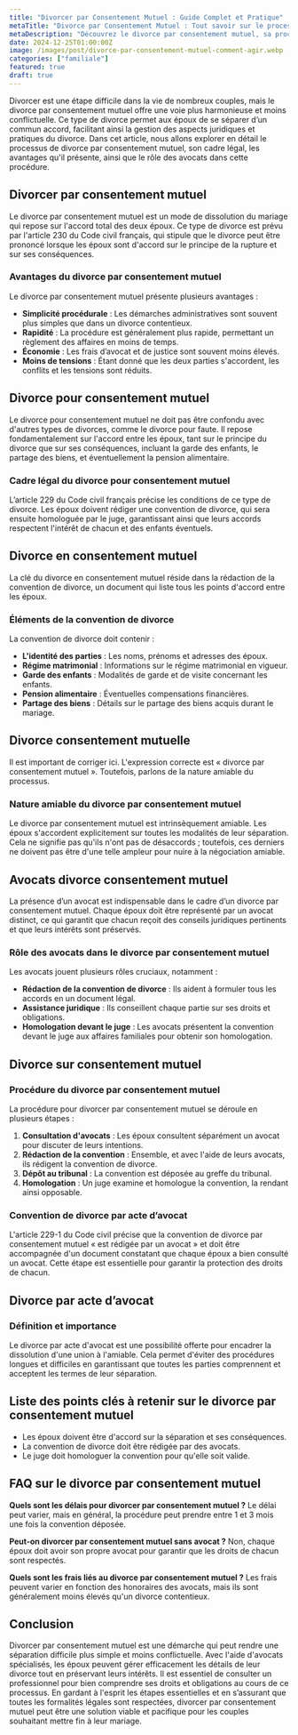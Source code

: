 ```yaml
---
title: "Divorcer par Consentement Mutuel : Guide Complet et Pratique"
metaTitle: "Divorce par Consentement Mutuel : Tout savoir sur le processus"
metaDescription: "Découvrez le divorce par consentement mutuel, sa procédure, ses avantages et les rôles des avocats. Guide complet en 2024."
date: 2024-12-25T01:00:00Z
image: /images/post/divorce-par-consentement-mutuel-comment-agir.webp
categories: ["familiale"]
featured: true
draft: true
---
```


Divorcer est une étape difficile dans la vie de nombreux couples, mais le divorce par consentement mutuel offre une voie plus harmonieuse et moins conflictuelle. Ce type de divorce permet aux époux de se séparer d’un commun accord, facilitant ainsi la gestion des aspects juridiques et pratiques du divorce. Dans cet article, nous allons explorer en détail le processus de divorce par consentement mutuel, son cadre légal, les avantages qu'il présente, ainsi que le rôle des avocats dans cette procédure.

## Divorcer par consentement mutuel

Le divorce par consentement mutuel est un mode de dissolution du mariage qui repose sur l'accord total des deux époux. Ce type de divorce est prévu par l'article 230 du Code civil français, qui stipule que le divorce peut être prononcé lorsque les époux sont d'accord sur le principe de la rupture et sur ses conséquences.

### Avantages du divorce par consentement mutuel

Le divorce par consentement mutuel présente plusieurs avantages :

- **Simplicité procédurale** : Les démarches administratives sont souvent plus simples que dans un divorce contentieux.
- **Rapidité** : La procédure est généralement plus rapide, permettant un règlement des affaires en moins de temps.
- **Économie** : Les frais d’avocat et de justice sont souvent moins élevés.
- **Moins de tensions** : Étant donné que les deux parties s'accordent, les conflits et les tensions sont réduits.

## Divorce pour consentement mutuel

Le divorce pour consentement mutuel ne doit pas être confondu avec d'autres types de divorces, comme le divorce pour faute. Il repose fondamentalement sur l'accord entre les époux, tant sur le principe du divorce que sur ses conséquences, incluant la garde des enfants, le partage des biens, et éventuellement la pension alimentaire.

### Cadre légal du divorce pour consentement mutuel

L’article 229 du Code civil français précise les conditions de ce type de divorce. Les époux doivent rédiger une convention de divorce, qui sera ensuite homologuée par le juge, garantissant ainsi que leurs accords respectent l'intérêt de chacun et des enfants éventuels.

## Divorce en consentement mutuel

La clé du divorce en consentement mutuel réside dans la rédaction de la convention de divorce, un document qui liste tous les points d'accord entre les époux.

### Éléments de la convention de divorce

La convention de divorce doit contenir :

- **L'identité des parties** : Les noms, prénoms et adresses des époux.
- **Régime matrimonial** : Informations sur le régime matrimonial en vigueur.
- **Garde des enfants** : Modalités de garde et de visite concernant les enfants.
- **Pension alimentaire** : Éventuelles compensations financières.
- **Partage des biens** : Détails sur le partage des biens acquis durant le mariage.

## Divorce consentement mutuelle

Il est important de corriger ici. L'expression correcte est « divorce par consentement mutuel ». Toutefois, parlons de la nature amiable du processus.

### Nature amiable du divorce par consentement mutuel

Le divorce par consentement mutuel est intrinsèquement amiable. Les époux s'accordent explicitement sur toutes les modalités de leur séparation. Cela ne signifie pas qu'ils n'ont pas de désaccords ; toutefois, ces derniers ne doivent pas être d'une telle ampleur pour nuire à la négociation amiable.

## Avocats divorce consentement mutuel

La présence d’un avocat est indispensable dans le cadre d’un divorce par consentement mutuel. Chaque époux doit être représenté par un avocat distinct, ce qui garantit que chacun reçoit des conseils juridiques pertinents et que leurs intérêts sont préservés.

### Rôle des avocats dans le divorce par consentement mutuel

Les avocats jouent plusieurs rôles cruciaux, notamment :

- **Rédaction de la convention de divorce** : Ils aident à formuler tous les accords en un document légal.
- **Assistance juridique** : Ils conseillent chaque partie sur ses droits et obligations.
- **Homologation devant le juge** : Les avocats présentent la convention devant le juge aux affaires familiales pour obtenir son homologation.

## Divorce sur consentement mutuel

### Procédure du divorce par consentement mutuel

La procédure pour divorcer par consentement mutuel se déroule en plusieurs étapes :

1. **Consultation d'avocats** : Les époux consultent séparément un avocat pour discuter de leurs intentions.
2. **Rédaction de la convention** : Ensemble, et avec l'aide de leurs avocats, ils rédigent la convention de divorce.
3. **Dépôt au tribunal** : La convention est déposée au greffe du tribunal.
4. **Homologation** : Un juge examine et homologue la convention, la rendant ainsi opposable.

### Convention de divorce par acte d’avocat

L'article 229-1 du Code civil précise que la convention de divorce par consentement mutuel « est rédigée par un avocat » et doit être accompagnée d'un document constatant que chaque époux a bien consulté un avocat. Cette étape est essentielle pour garantir la protection des droits de chacun.

## Divorce par acte d’avocat

### Définition et importance

Le divorce par acte d'avocat est une possibilité offerte pour encadrer la dissolution d'une union à l'amiable. Cela permet d'éviter des procédures longues et difficiles en garantissant que toutes les parties comprennent et acceptent les termes de leur séparation.

## Liste des points clés à retenir sur le divorce par consentement mutuel

- Les époux doivent être d'accord sur la séparation et ses conséquences.
- La convention de divorce doit être rédigée par des avocats.
- Le juge doit homologuer la convention pour qu'elle soit valide.

## FAQ sur le divorce par consentement mutuel

**Quels sont les délais pour divorcer par consentement mutuel ?**
Le délai peut varier, mais en général, la procédure peut prendre entre 1 et 3 mois une fois la convention déposée.

**Peut-on divorcer par consentement mutuel sans avocat ?**
Non, chaque époux doit avoir son propre avocat pour garantir que les droits de chacun sont respectés.

**Quels sont les frais liés au divorce par consentement mutuel ?**
Les frais peuvent varier en fonction des honoraires des avocats, mais ils sont généralement moins élevés qu'un divorce contentieux.

## Conclusion

Divorcer par consentement mutuel est une démarche qui peut rendre une séparation difficile plus simple et moins conflictuelle. Avec l'aide d'avocats spécialisés, les époux peuvent gérer efficacement les détails de leur divorce tout en préservant leurs intérêts. Il est essentiel de consulter un professionnel pour bien comprendre ses droits et obligations au cours de ce processus. En gardant à l'esprit les étapes essentielles et en s’assurant que toutes les formalités légales sont respectées, divorcer par consentement mutuel peut être une solution viable et pacifique pour les couples souhaitant mettre fin à leur mariage.